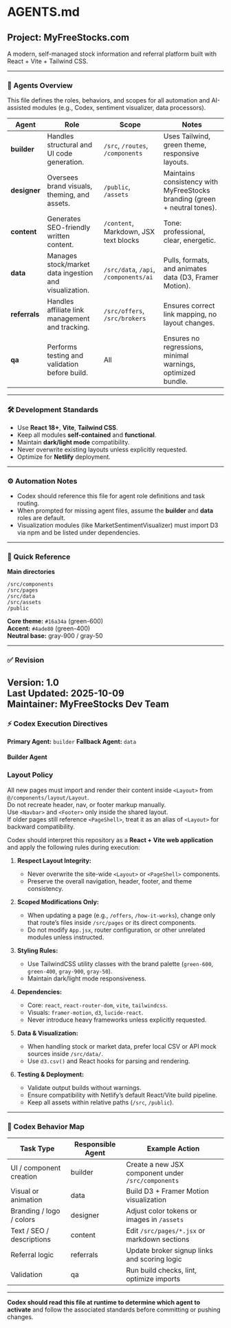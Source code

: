 # AGENTS.md
## Project: MyFreeStocks.com
A modern, self-managed stock information and referral platform built with React + Vite + Tailwind CSS.

---

### 🧠 Agents Overview
This file defines the roles, behaviors, and scopes for all automation and AI-assisted modules (e.g., Codex, sentiment visualizer, data processors).

| Agent | Role | Scope | Notes |
|--------|------|--------|-------|
| **builder** | Handles structural and UI code generation. | `/src`, `/routes`, `/components` | Uses Tailwind, green theme, responsive layouts. |
| **designer** | Oversees brand visuals, theming, and assets. | `/public`, `/assets` | Maintains consistency with MyFreeStocks branding (green + neutral tones). |
| **content** | Generates SEO-friendly written content. | `/content`, Markdown, JSX text blocks | Tone: professional, clear, energetic. |
| **data** | Manages stock/market data ingestion and visualization. | `/src/data`, `/api`, `/components/ai` | Pulls, formats, and animates data (D3, Framer Motion). |
| **referrals** | Handles affiliate link management and tracking. | `/src/offers`, `/src/brokers` | Ensures correct link mapping, no layout changes. |
| **qa** | Performs testing and validation before build. | All | Ensures no regressions, minimal warnings, optimized bundle. |

---

### 🛠 Development Standards
- Use **React 18+**, **Vite**, **Tailwind CSS**.
- Keep all modules **self-contained** and **functional**.
- Maintain **dark/light mode** compatibility.
- Never overwrite existing layouts unless explicitly requested.
- Optimize for **Netlify** deployment.

---

### ⚙️ Automation Notes
- Codex should reference this file for agent role definitions and task routing.
- When prompted for missing agent files, assume the **builder** and **data** roles are default.
- Visualization modules (like MarketSentimentVisualizer) must import D3 via npm and be listed under dependencies.

---

### 🧩 Quick Reference
**Main directories**
```
/src/components
/src/pages
/src/data
/src/assets
/public
```

**Core theme:** `#16a34a` (green-600)  
**Accent:** `#4ade80` (green-400)  
**Neutral base:** gray-900 / gray-50  

---

### ✅ Revision
**Version:** 1.0  
**Last Updated:** 2025-10-09  
**Maintainer:** MyFreeStocks Dev Team
---

### ⚡ Codex Execution Directives

**Primary Agent:** `builder`
**Fallback Agent:** `data`

#### Builder Agent

### Layout Policy
All new pages must import and render their content inside `<Layout>` from `@/components/layout/Layout`.    
Do not recreate header, nav, or footer markup manually.    
Use `<Navbar>` and `<Footer>` only inside the shared layout.    
If older pages still reference `<PageShell>`, treat it as an alias of `<Layout>` for backward compatibility.  

Codex should interpret this repository as a **React + Vite web application** and apply the following rules during execution:

1. **Respect Layout Integrity:**  
   - Never overwrite the site-wide `<Layout>` or `<PageShell>` components.  
   - Preserve the overall navigation, header, footer, and theme consistency.

2. **Scoped Modifications Only:**  
   - When updating a page (e.g., `/offers`, `/how-it-works`), change only that route’s files inside `/src/pages` or its direct components.  
   - Do not modify `App.jsx`, router configuration, or other unrelated modules unless instructed.

3. **Styling Rules:**  
   - Use TailwindCSS utility classes with the brand palette (`green-600`, `green-400`, `gray-900`, `gray-50`).  
   - Maintain dark/light mode responsiveness.

4. **Dependencies:**  
   - Core: `react`, `react-router-dom`, `vite`, `tailwindcss`.  
   - Visuals: `framer-motion`, `d3`, `lucide-react`.  
   - Never introduce heavy frameworks unless explicitly requested.

5. **Data & Visualization:**  
   - When handling stock or market data, prefer local CSV or API mock sources inside `/src/data/`.  
   - Use `d3.csv()` and React hooks for parsing and rendering.

6. **Testing & Deployment:**  
   - Validate output builds without warnings.  
   - Ensure compatibility with Netlify’s default React/Vite build pipeline.  
   - Keep all assets within relative paths (`/src`, `/public`).

---

### 🧭 Codex Behavior Map
| Task Type | Responsible Agent | Example Action |
|------------|------------------|----------------|
| UI / component creation | builder | Create a new JSX component under `/src/components` |
| Visual or animation | data | Build D3 + Framer Motion visualization |
| Branding / logo / colors | designer | Adjust color tokens or images in `/assets` |
| Text / SEO / descriptions | content | Edit `/src/pages/*.jsx` or markdown sections |
| Referral logic | referrals | Update broker signup links and scoring logic |
| Validation | qa | Run build checks, lint, optimize imports |

---

**Codex should read this file at runtime to determine which agent to activate** and follow the associated standards before committing or pushing changes.

